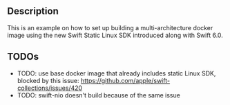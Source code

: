 ## Description

This is an example on how to set up building a multi-architecture docker image using the new Swift Static Linux SDK introduced along with Swift 6.0.

## TODOs

- TODO: use base docker image that already includes static Linux SDK, blocked by this issue: https://github.com/apple/swift-collections/issues/420
- TODO: swift-nio doesn't build because of the same issue
